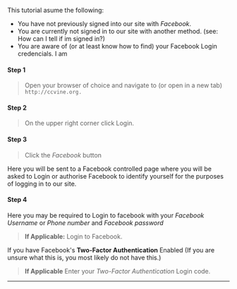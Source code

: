
This tutorial  asume the following:
 * You have not previously signed into our site with *Facebook*. 
 * You are currently not signed in to our site with another method. (see: How can I tell if im signed in?)
 * You are aware of (or at least know how to find) your Facebook Login credencials.  I am 
 
 
 #### Step 1
 > Open your browser of choice and navigate to (or open in a new tab) `http://ccvine.org.`
 #### Step 2
> On the upper right corner click Login.
#### Step 3
 > Click  the *Facebook* button

 Here you will be sent to a Facebook controlled page where you will be asked to Login or authorise Facebook to identify yourself for the purposes of logging in to our site. 

 #### Step 4

Here you may be required to Login to facebook with your *Facebook Username* or *Phone number* and *Facebook password*
> **If Applicable:** Login to Facebook.

If you have Facebook's  **Two-Factor Authentication** Enabled (If you are unsure what this is, you most likely do not have this.)

> **If Applicable** Enter your *Two-Factor Authentication* Login code. 





______________
<!--
If you are currently signed into Facebook on this machine. 


Our site will check to see if we have the right person. Choose the one that matches you. Click Next.
In a few minutes you should recieve a confermation email. Please follow steps in this email to compleate the process.
Please allow time for the office staff to validate who you are. You will then be able to see the Directory found underneath the Engage menu item
-->